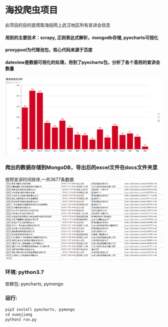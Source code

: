 # 海投爬虫项目
此项目的目的是爬取海投网上武汉地区所有宣讲会信息
#### 用到的主要技术：scrapy, 正则表达式解析，mongodb存储, pyecharts可视化
#### proxypool为代理池包，核心代码来源于百度
#### dateview是数据可视化的处理，用到了pyecharts包，分析了各个高校的宣讲会数量
![places](./res/places.png)
### 爬出的数据存储到MongoDB，导出后的excel文件在docs文件夹里
按照宣讲时间排序,一共3677条数据
![xuanjiang](./res/haitou.png)

### 环境: python3.7
依赖包: pyecharts, pymongo

### 运行:
    pip3 install pyecharts, pymongo
    cd xuanjiang
    python3 run.py

